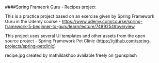 ####Spring Frameork Guru - Recipes project

This is a practice project based on an exercise given by Spring Framework Guru in the Udemy course - https://www.udemy.com/course/spring-framework-5-beginner-to-guru/learn/lecture/7489254#overview

This project uses several UI templates and other assets from the open source project - Spring Framework Pet Clinic (https://github.com/spring-projects/spring-petclinic)

recipe.jpg created by mathildakhoo available freely on @unsplash
 
